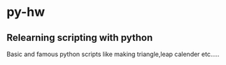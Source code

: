 # py-hw
## Relearning scripting with python ##
Basic and famous python scripts like making triangle,leap calender etc.....
